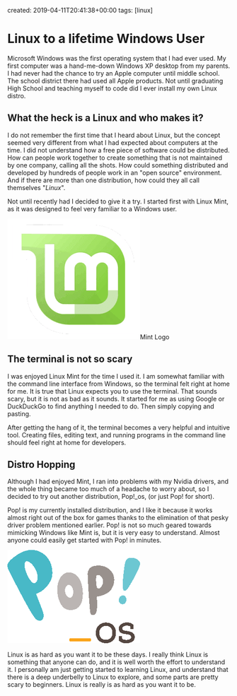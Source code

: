 created: 2019-04-11T20:41:38+00:00
tags: [linux]

# Linux to a lifetime Windows User

Microsoft Windows was the first operating system that I had ever used. My first computer was a hand-me-down Windows XP desktop from my parents. I had never had the chance to try an Apple computer until middle school. The school district there had used all Apple products. Not until graduating High School and teaching myself to code did I ever install my own Linux distro.

## What the heck is a Linux and who makes it?

I do not remember the first time that I heard about Linux, but the concept seemed very different from what I had expected about computers at the time. I did not understand how a free piece of software could be distributed. How can people work together to create something that is not maintained by one company, calling all the shots. How could something distributed and developed by hundreds of people work in an "open source" environment. And if there are more than one distribution, how could they all call themselves "*Linux*".

Not until recently had I decided to give it a try. I started first with Linux Mint, as it was designed to feel very familiar to a Windows user.

![](images/Logo_Linux_Mint.png)Mint Logo

## The terminal is not so scary

I was enjoyed Linux Mint for the time I used it. I am somewhat familiar with the command line interface from Windows, so the terminal felt right at home for me. It is true that Linux expects you to use the terminal. That sounds scary, but it is not as bad as it sounds. It started for me as using Google or DuckDuckGo to find anything I needed to do. Then simply copying and pasting.

After getting the hang of it, the terminal becomes a very helpful and intuitive tool. Creating files, editing text, and running programs in the command line should feel right at home for developers.

## Distro Hopping

Although I had enjoyed Mint, I ran into problems with my Nvidia drivers, and the whole thing became too much of a headache to worry about, so I decided to try out another distribution, Pop!\_os, (or just Pop! for short).

Pop! is my currently installed distribution, and I like it because it works almost right out of the box for games thanks to the elimination of that pesky driver problem mentioned earlier. Pop! is not so much geared towards mimicking Windows like Mint is, but it is very easy to understand. Almost anyone could easily get started with Pop! in minutes.

![](images/pop.png)

Linux is as hard as you want it to be these days. I really think Linux is something that anyone can do, and it is well worth the effort to understand it. I personally am just getting started to learning Linux, and understand that there is a deep underbelly to Linux to explore, and some parts are pretty scary to beginners. Linux is really is as hard as you want it to be.

